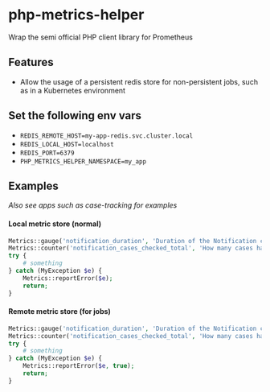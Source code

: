 # php-metrics-helper

Wrap the semi official PHP client library for Prometheus

## Features

* Allow the usage of a persistent redis store for non-persistent jobs, such as in a Kubernetes environment

## Set the following env vars

* `REDIS_REMOTE_HOST=my-app-redis.svc.cluster.local`
* `REDIS_LOCAL_HOST=localhost`
* `REDIS_PORT=6379`
* `PHP_METRICS_HELPER_NAMESPACE=my_app`

## Examples

_Also see apps such as case-tracking for examples_

#### Local metric store (normal)

```php
Metrics::gauge('notification_duration', 'Duration of the Notification cronjob in seconds', [], [], $timeTook);
Metrics::counter('notification_cases_checked_total', 'How many cases have been checked', [], [], count($casesChecked)
try {
    # something
} catch (MyException $e) {
    Metrics::reportError($e);
    return;
}
```

#### Remote metric store (for jobs)

```php
Metrics::gauge('notification_duration', 'Duration of the Notification cronjob in seconds', [], [], $timeTook, true);
Metrics::counter('notification_cases_checked_total', 'How many cases have been checked', [], [], count($casesChecked), true)
try {
    # something
} catch (MyException $e) {
    Metrics::reportError($e, true);
    return;
}
```

